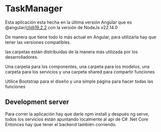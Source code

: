 # TaskManager

Esta aplicación esta hecha en la última versión Angular que es @angular/cli@19.2.2 con la versión de NodeJs v22.14.0

De manera que tiene todo lo más actual en Angular, para utilizarla hay que tener las versiones compatibles.

las carpetas están distribuidas de la manera más utilizada por los desarrolladores.

Una carpeta para los componentes, una carpeta para los modelos, una carpeta para los servicios y una carpeta shared para compartir funciones

Utilice Bootstrap para el diseño y una simple página para hacer todas las funciones


## Development server

Para correr la aplicación hay que darle npm install y después ng serve, todos los servicios están apuntando localmente al api de C# .Net Core
Entonces hay que tener el backend también corriendo.




